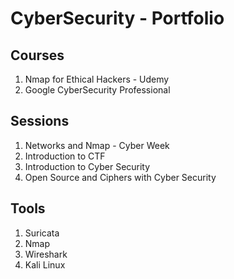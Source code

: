 # CyberSecurity - Portfolio

## Courses
1. Nmap for Ethical Hackers - Udemy
2. Google CyberSecurity Professional 

## Sessions
1. Networks and Nmap - Cyber Week
2. Introduction to CTF
3. Introduction to Cyber Security
4. Open Source and Ciphers with Cyber Security

## Tools
1. Suricata
2. Nmap
3. Wireshark
4. Kali Linux
